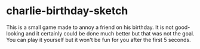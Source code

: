 # charlie-birthday-sketch
This is a small game made to annoy a friend on his birthday. 
It is not good-looking and it certainly could be done much better but that was not the goal.
You can play it yourself but it won't be fun for you after the first 5 seconds.
